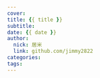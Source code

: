 ```yaml
---
cover:
title: {{ title }}
subtitle:
date: {{ date }}
author:
  nick: 居米
  link: github.com/jimmy2822
categories:
tags:
---
```

